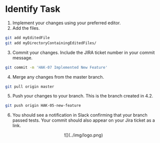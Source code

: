 # Identify Task

1. Implement your changes using your preferred editor.
2. Add the files.
```bash
git add myEditedFile
git add myDirectoryContainingEditedFiles/
```
3. Commit your changes. Include the JIRA ticket number in your commit message.
```bash
git commit -m 'HAK-07 Implemented New Feature'
```
4. Merge any changes from the master branch.
```bash
git pull origin master
```
5. Push your changes to your branch. This is the branch created in 4.2.
```bash
git push origin HAK-05-new-feature
```
6. You should see a notification in Slack confirming that your branch passed tests. Your commit should also appear on your Jira ticket as a link.

<center id="footer">
  ![](../img/logo.png)
</center>
